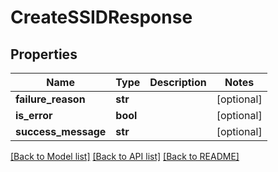 # CreateSSIDResponse

## Properties
Name | Type | Description | Notes
------------ | ------------- | ------------- | -------------
**failure_reason** | **str** |  | [optional] 
**is_error** | **bool** |  | [optional] 
**success_message** | **str** |  | [optional] 

[[Back to Model list]](../README.md#documentation-for-models) [[Back to API list]](../README.md#documentation-for-api-endpoints) [[Back to README]](../README.md)


